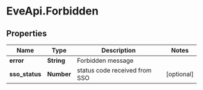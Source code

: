 # EveApi.Forbidden

## Properties
Name | Type | Description | Notes
------------ | ------------- | ------------- | -------------
**error** | **String** | Forbidden message | 
**sso_status** | **Number** | status code received from SSO | [optional] 


